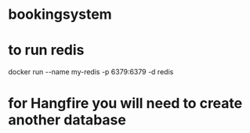# bookingsystem

# to run redis
docker run --name my-redis -p 6379:6379 -d redis


# for Hangfire you will need to create another database 